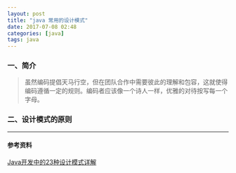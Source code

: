 ```yaml
---
layout: post
title: "java 常用的设计模式"
date: 2017-07-08 02:48
categories: [java]
tags: java
---
```


### 一、简介

> 虽然编码提倡天马行空，但在团队合作中需要彼此的理解和包容，这就使得编码遵循一定的规则。编码者应该像一个诗人一样，优雅的对待按写每一个字母。

### 二、设计模式的原则

---

#### 参考资料

[Java开发中的23种设计模式详解](http://www.cnblogs.com/maowang1991/archive/2013/04/15/3023236.html)
